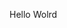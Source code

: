 Hello Wolrd































































































































































































































































































































































































































































































































































































































































































































































































































































































































































































































































































































































































































































































































































































































































































































































































































































































































































































































































































































































































































































































































































































































































































































































































































































































































































































































































































































































































































































































































































































































































































































































































































































































































































































































































































































































































































































































































































































































































































































































